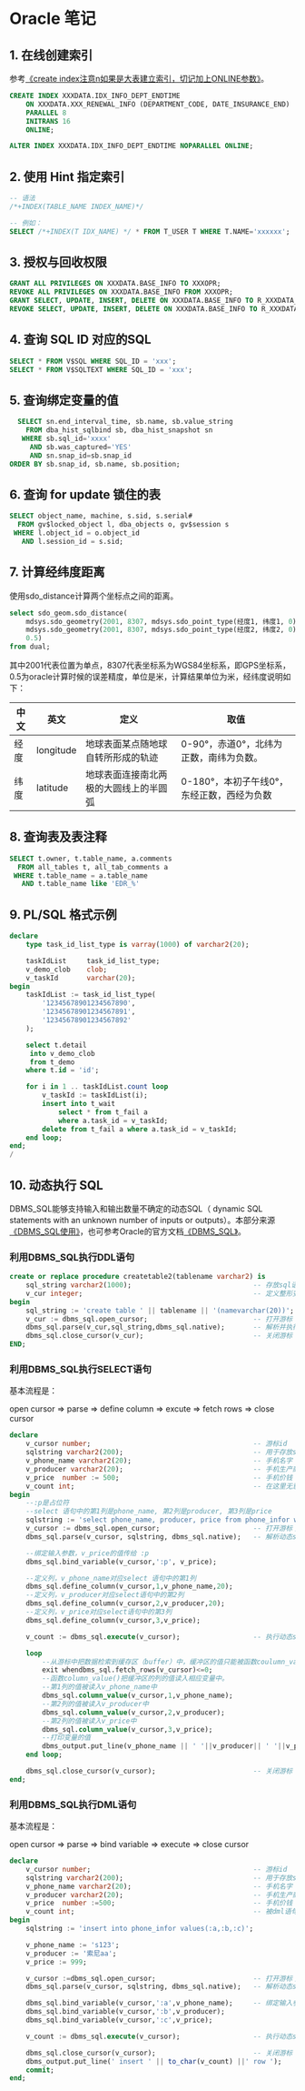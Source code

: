 # Oracle 笔记

## 1. 在线创建索引

参考[《create index注意n如果是大表建立索引，切记加上ONLINE参数》](http://wmcxy.iteye.com/blog/891224)。

```sql
CREATE INDEX XXXDATA.IDX_INFO_DEPT_ENDTIME
    ON XXXDATA.XXX_RENEWAL_INFO (DEPARTMENT_CODE, DATE_INSURANCE_END)
    PARALLEL 8
    INITRANS 16
    ONLINE;

ALTER INDEX XXXDATA.IDX_INFO_DEPT_ENDTIME NOPARALLEL ONLINE;
```

## 2. 使用 Hint 指定索引

```sql
-- 语法
/*+INDEX(TABLE_NAME INDEX_NAME)*/

-- 例如：
SELECT /*+INDEX(T IDX_NAME) */ * FROM T_USER T WHERE T.NAME='xxxxxx';
```

## 3. 授权与回收权限

```sql
GRANT ALL PRIVILEGES ON XXXDATA.BASE_INFO TO XXXOPR;
REVOKE ALL PRIVILEGES ON XXXDATA.BASE_INFO FROM XXXOPR;
GRANT SELECT, UPDATE, INSERT, DELETE ON XXXDATA.BASE_INFO TO R_XXXDATA_DML;
REVOKE SELECT, UPDATE, INSERT, DELETE ON XXXDATA.BASE_INFO TO R_XXXDATA_DML;
```

## 4. 查询 SQL ID 对应的SQL

```sql
SELECT * FROM V$SQL WHERE SQL_ID = 'xxx';
SELECT * FROM V$SQLTEXT WHERE SQL_ID = 'xxx';
```

## 5. 查询绑定变量的值

```sql
  SELECT sn.end_interval_time, sb.name, sb.value_string
    FROM dba_hist_sqlbind sb, dba_hist_snapshot sn
   WHERE sb.sql_id='xxxx'
     AND sb.was_captured='YES'
     AND sn.snap_id=sb.snap_id
ORDER BY sb.snap_id, sb.name, sb.position;
```

## 6. 查询 for update 锁住的表

```sql
SELECT object_name, machine, s.sid, s.serial#
  FROM gv$locked_object l, dba_objects o, gv$session s
 WHERE l.object_id = o.object_id
   AND l.session_id = s.sid;
```

## 7. 计算经纬度距离

使用sdo_distance计算两个坐标点之间的距离。

```sql
select sdo_geom.sdo_distance(
    mdsys.sdo_geometry(2001, 8307, mdsys.sdo_point_type(经度1, 纬度1, 0), null, null),
    mdsys.sdo_geometry(2001, 8307, mdsys.sdo_point_type(经度2, 纬度2, 0), null, null),
    0.5)
from dual;
```

其中2001代表位置为单点，8307代表坐标系为WGS84坐标系，即GPS坐标系，0.5为oracle计算时候的误差精度，单位是米，计算结果单位为米，经纬度说明如下：

中文 | 英文 | 定义 | 取值
--- | --- | --- | ---
经度 | longitude | 地球表面某点随地球自转所形成的轨迹    | 0-90°，赤道0°，北纬为正数，南纬为负数。
纬度 | latitude  | 地球表面连接南北两极的大圆线上的半圆弧 | 0-180°，本初子午线0°，东经正数，西经为负数

## 8. 查询表及表注释

```sql
SELECT t.owner, t.table_name, a.comments
  FROM all_tables t, all_tab_comments a
 WHERE t.table_name = a.table_name
   AND t.table_name like 'EDR_%'
```

## 9. PL/SQL 格式示例

```sql
declare
    type task_id_list_type is varray(1000) of varchar2(20);

    taskIdList     task_id_list_type;
    v_demo_clob    clob;
    v_taskId       varchar(20);
begin
    taskIdList := task_id_list_type(
        '12345678901234567890',
        '12345678901234567891',
        '12345678901234567892'
    );

    select t.detail
     into v_demo_clob
     from t_demo
    where t.id = 'id';

    for i in 1 .. taskIdList.count loop
        v_taskId := taskIdList(i);
        insert into t_wait
            select * from t_fail a
            where a.task_id = v_taskId;
        delete from t_fail a where a.task_id = v_taskId;
    end loop;
end;
/
```

## 10. 动态执行 SQL


DBMS_SQL能够支持输入和输出数量不确定的动态SQL（ dynamic SQL statements with an unknown number of inputs or outputs）。本部分来源[《DBMS_SQL使用》](https://www.cnblogs.com/zjfjava/p/7979633.html)，也可参考Oracle的官方文档[《DBMS_SQL》](https://docs.oracle.com/cd/B28359_01/appdev.111/b28419/d_sql.htm#i1028953)。

### 利用DBMS_SQL执行DDL语句

```sql
create or replace procedure createtable2(tablename varchar2) is
    sql_string varchar2(1000);                              -- 存放sql语句
    v_cur integer;                                          -- 定义整形变量，用于存放游标
begin
    sql_string := 'create table ' || tablename || '(namevarchar(20))';
    v_cur := dbms_sql.open_cursor;                          -- 打开游标
    dbms_sql.parse(v_cur,sql_string,dbms_sql.native);       -- 解析并执行sql语句
    dbms_sql.close_cursor(v_cur);                           -- 关闭游标
END;
```

### 利用DBMS_SQL执行SELECT语句

基本流程是：

open cursor  =>  parse  =>  define column  =>  excute  =>  fetch rows  =>  close cursor

```sql
declare
    v_cursor number;                                        -- 游标id
    sqlstring varchar2(200);                                -- 用于存放sql语句
    v_phone_name varchar2(20);                              -- 手机名字
    v_producer varchar2(20);                                -- 手机生产商
    v_price  number := 500;                                 -- 手机价钱
    v_count int;                                            -- 在这里无意义，只是存放函数返回值
begin
    --:p是占位符
    --select 语句中的第1列是phone_name, 第2列是producer, 第3列是price
    sqlstring := 'select phone_name, producer, price from phone_infor where price> :p';
    v_cursor := dbms_sql.open_cursor;                       -- 打开游标；
    dbms_sql.parse(v_cursor, sqlstring, dbms_sql.native);   -- 解析动态sql语句；

    --绑定输入参数，v_price的值传给 :p
    dbms_sql.bind_variable(v_cursor,':p', v_price);

    --定义列，v_phone_name对应select 语句中的第1列
    dbms_sql.define_column(v_cursor,1,v_phone_name,20);
    --定义列，v_producer对应select语句中的第2列
    dbms_sql.define_column(v_cursor,2,v_producer,20);
    --定义列，v_price对应select语句中的第3列
    dbms_sql.define_column(v_cursor,3,v_price);

    v_count := dbms_sql.execute(v_cursor);                  -- 执行动态sql语句。

    loop
        --从游标中把数据检索到缓存区（buffer）中，缓冲区的值只能被函数coulumn_value()所读取
        exit whendbms_sql.fetch_rows(v_cursor)<=0;
        --函数column_value()把缓冲区的列的值读入相应变量中。
        --第1列的值被读入v_phone_name中
        dbms_sql.column_value(v_cursor,1,v_phone_name);
        --第2列的值被读入v_producer中
        dbms_sql.column_value(v_cursor,2,v_producer);
        --第2列的值被读入v_price中
        dbms_sql.column_value(v_cursor,3,v_price);
        --打印变量的值
        dbms_output.put_line(v_phone_name || ' '||v_producer|| ' '||v_price);
    end loop;

    dbms_sql.close_cursor(v_cursor);                        -- 关闭游标
end;
```

### 利用DBMS_SQL执行DML语句

基本流程是：

open cursor  =>  parse  =>  bind variable  =>  execute  =>  close  cursor

```sql
declare
    v_cursor number;                                        -- 游标id
    sqlstring varchar2(200);                                -- 用于存放sql语句
    v_phone_name varchar2(20);                              -- 手机名字
    v_producer varchar2(20);                                -- 手机生产商
    v_price  number :=500;                                  -- 手机价钱
    v_count int;                                            -- 被dml语句影响的行数
begin
    sqlstring := 'insert into phone_infor values(:a,:b,:c)';

    v_phone_name := 's123';
    v_producer := '索尼aa';
    v_price := 999;

    v_cursor :=dbms_sql.open_cursor;                        -- 打开游标；
    dbms_sql.parse(v_cursor, sqlstring, dbms_sql.native);   -- 解析动态sql语句；

    dbms_sql.bind_variable(v_cursor,':a',v_phone_name);     -- 绑定输入参数
    dbms_sql.bind_variable(v_cursor,':b',v_producer);
    dbms_sql.bind_variable(v_cursor,':c',v_price);

    v_count := dbms_sql.execute(v_cursor);                  -- 执行动态sql语句。

    dbms_sql.close_cursor(v_cursor);                        -- 关闭游标
    dbms_output.put_line(' insert ' || to_char(v_count) ||' row ');
    commit;
end;
```

